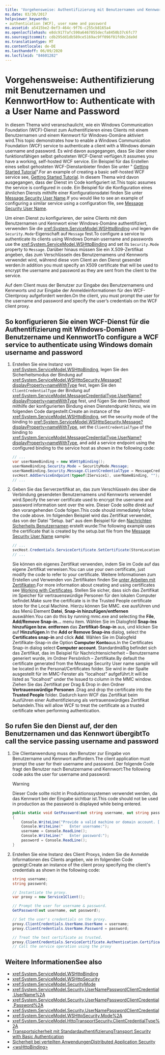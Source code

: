 ```yaml
---
title: 'Vorgehensweise: Authentifizierung mit Benutzernamen und Kennwort'
ms.date: 03/30/2017
helpviewer_keywords:
- authentication [WCF], user name and password
ms.assetid: a5415be2-0ef3-464c-9f76-c255cb8165a4
ms.openlocfilehash: e8dc9177afc590a6467855decfa8450b37c6fc77
ms.sourcegitcommit: cdb295dd1db589ce5169ac9ff096f01fd0c2da9d
ms.translationtype: MT
ms.contentlocale: de-DE
ms.lasthandoff: 06/09/2020
ms.locfileid: "84601282"
---
```

# <a name="how-to-authenticate-with-a-user-name-and-password"></a><span data-ttu-id="f08d4-102">Vorgehensweise: Authentifizierung mit Benutzernamen und Kennwort</span><span class="sxs-lookup"><span data-stu-id="f08d4-102">How to: Authenticate with a User Name and Password</span></span>

<span data-ttu-id="f08d4-103">In diesem Thema wird veranschaulicht, wie ein Windows Communication Foundation (WCF)-Dienst zum Authentifizieren eines Clients mit einem Benutzernamen und einem Kennwort für Windows-Domäne aktiviert wird.</span><span class="sxs-lookup"><span data-stu-id="f08d4-103">This topic demonstrates how to enable a Windows Communication Foundation (WCF) service to authenticate a client with a Windows domain username and password.</span></span> <span data-ttu-id="f08d4-104">Es wird davon ausgegangen, dass Sie über einen funktionsfähigen selbst gehosteten WCF-Dienst verfügen.</span><span class="sxs-lookup"><span data-stu-id="f08d4-104">It assumes you have a working, self-hosted WCF service.</span></span> <span data-ttu-id="f08d4-105">Ein Beispiel für das Erstellen eines selbst gehosteten WCF-Dienstanbieter finden Sie unter " [Getting Started Tutorial](../getting-started-tutorial.md)".</span><span class="sxs-lookup"><span data-stu-id="f08d4-105">For an example of creating a basic self-hosted WCF service see, [Getting Started Tutorial](../getting-started-tutorial.md).</span></span> <span data-ttu-id="f08d4-106">In diesem Thema wird davon ausgegangen, dass der Dienst im Code konfiguriert ist.</span><span class="sxs-lookup"><span data-stu-id="f08d4-106">This topic assumes the service is configured in code.</span></span> <span data-ttu-id="f08d4-107">Ein Beispiel für die Konfiguration eines ähnlichen Diensts mithilfe einer Konfigurationsdatei finden Sie unter [Message Security User Name](../samples/message-security-user-name.md).</span><span class="sxs-lookup"><span data-stu-id="f08d4-107">If you would like to see an example of configuring a similar service using a configuration file, see [Message Security User Name](../samples/message-security-user-name.md).</span></span>

<span data-ttu-id="f08d4-108">Um einen Dienst zu konfigurieren, der seine Clients mit dem Benutzernamen und Kennwort einer Windows-Domäne authentifiziert, verwenden Sie die <xref:System.ServiceModel.WSHttpBinding> und legen die `Security.Mode`-Eigenschaft auf `Message` fest.</span><span class="sxs-lookup"><span data-stu-id="f08d4-108">To configure a service to authenticate its clients using Windows Domain username and passwords use the <xref:System.ServiceModel.WSHttpBinding> and set its `Security.Mode` property to `Message`.</span></span> <span data-ttu-id="f08d4-109">Darüber hinaus müssen Sie ein X.509-Zertifikat angeben, das zum Verschlüsseln des Benutzernamens und Kennworts verwendet wird, während diese vom Client an den Dienst gesendet werden.</span><span class="sxs-lookup"><span data-stu-id="f08d4-109">In addition you must specify an X509 certificate that will be used to encrypt the username and password as they are sent from the client to the service.</span></span>

<span data-ttu-id="f08d4-110">Auf dem Client muss der Benutzer zur Eingabe des Benutzernamens und Kennworts und zur Eingabe der Anmeldeinformationen für den WCF-Clientproxy aufgefordert werden.</span><span class="sxs-lookup"><span data-stu-id="f08d4-110">On the client, you must prompt the user for the username and password and specify the user’s credentials on the WCF client proxy.</span></span>

## <a name="to-configure-a-wcf-service-to-authenticate-using-windows-domain-username-and-password"></a><span data-ttu-id="f08d4-111">So konfigurieren Sie einen WCF-Dienst für die Authentifizierung mit Windows-Domänen Benutzername und Kennwort</span><span class="sxs-lookup"><span data-stu-id="f08d4-111">To configure a WCF service to authenticate using Windows domain username and password</span></span>

1. <span data-ttu-id="f08d4-112">Erstellen Sie eine Instanz von <xref:System.ServiceModel.WSHttpBinding>, legen Sie den Sicherheitsmodus der Bindung auf <xref:System.ServiceModel.WSHttpSecurity.Message?displayProperty=nameWithType> fest, legen Sie den `ClientCredentialType` der Bindung auf <xref:System.ServiceModel.MessageCredentialType.UserName?displayProperty=nameWithType> fest, und fügen Sie dem Diensthost mithilfe der konfigurierten Bindung einen Dienstendpunkt hinzu, wie im folgenden Code dargestellt:</span><span class="sxs-lookup"><span data-stu-id="f08d4-112">Create an instance of the <xref:System.ServiceModel.WSHttpBinding>, set the security mode of the binding to <xref:System.ServiceModel.WSHttpSecurity.Message?displayProperty=nameWithType>, set the `ClientCredentialType` of the binding to <xref:System.ServiceModel.MessageCredentialType.UserName?displayProperty=nameWithType>, and add a service endpoint using the configured binding to the service host as shown in the following code:</span></span>

    ```csharp
    // ...
    var userNameBinding = new WSHttpBinding();
    userNameBinding.Security.Mode = SecurityMode.Message;
    userNameBinding.Security.Message.ClientCredentialType = MessageCredentialType.UserName;
    svcHost.AddServiceEndpoint(typeof(IService1), userNameBinding, "");
    // ...
    ```

2. <span data-ttu-id="f08d4-113">Geben Sie das Serverzertifikat an, das zum Verschlüsseln des über die Verbindung gesendeten Benutzernamens und Kennworts verwendet wird.</span><span class="sxs-lookup"><span data-stu-id="f08d4-113">Specify the server certificate used to encrypt the username and password information sent over the wire.</span></span> <span data-ttu-id="f08d4-114">Dieser Code sollte direkt auf den vorangehenden Code folgen.</span><span class="sxs-lookup"><span data-stu-id="f08d4-114">This code should immediately follow the code above.</span></span> <span data-ttu-id="f08d4-115">Im folgenden Beispiel wird das Zertifikat verwendet, das von der Datei "Setup. bat" aus dem Beispiel für den [Nachrichten Sicherheits Benutzernamen](../samples/message-security-user-name.md) erstellt wurde:</span><span class="sxs-lookup"><span data-stu-id="f08d4-115">The following example uses the certificate that is created by the setup.bat file from the [Message Security User Name](../samples/message-security-user-name.md) sample:</span></span>

    ```csharp
    // ...
    svcHost.Credentials.ServiceCertificate.SetCertificate(StoreLocation.LocalMachine, StoreName.My, X509FindType.FindBySubjectName, "localhost");
    // ...
    ```

    <span data-ttu-id="f08d4-116">Sie können ein eigenes Zertifikat verwenden, indem Sie im Code auf das eigene Zertifikat verweisen.</span><span class="sxs-lookup"><span data-stu-id="f08d4-116">You can use your own certificate, just modify the code to refer to your certificate.</span></span> <span data-ttu-id="f08d4-117">Weitere Informationen zum Erstellen und Verwenden von Zertifikaten finden Sie [unter Arbeiten mit Zertifikaten](working-with-certificates.md).</span><span class="sxs-lookup"><span data-stu-id="f08d4-117">For more information about creating and using certificates see [Working with Certificates](working-with-certificates.md).</span></span> <span data-ttu-id="f08d4-118">Stellen Sie sicher, dass sich das Zertifikat im Speicher für vertrauenswürdige Personen für den lokalen Computer befindet.</span><span class="sxs-lookup"><span data-stu-id="f08d4-118">Make sure the certificate is in the Trusted People certificate store for the Local Machine.</span></span> <span data-ttu-id="f08d4-119">Hierzu können Sie MMC. exe ausführen und das Menü Element **Datei**, **Snap-in hinzufügen/entfernen** auswählen.</span><span class="sxs-lookup"><span data-stu-id="f08d4-119">You can do this by running mmc.exe and selecting the **File**, **Add/Remove Snap-in...** menu item.</span></span> <span data-ttu-id="f08d4-120">Wählen Sie im Dialogfeld **Snap-Ins hinzufügen bzw. entfernen** das **Zertifikat-Snap-in** aus, und klicken Sie auf **Hinzufügen**.</span><span class="sxs-lookup"><span data-stu-id="f08d4-120">In the **Add or Remove Snap-ins** dialog, select the **Certificates snap-in** and click **Add**.</span></span> <span data-ttu-id="f08d4-121">Wählen Sie im Dialogfeld Zertifikate-Snap-in die Option **Computer Konto**aus.</span><span class="sxs-lookup"><span data-stu-id="f08d4-121">In the Certificates Snap-in dialog select **Computer account**.</span></span> <span data-ttu-id="f08d4-122">Standardmäßig befindet sich das Zertifikat, das im Beispiel für Nachrichtensicherheit – Benutzername generiert wurde, im Ordner Persönlich – Zertifikate.</span><span class="sxs-lookup"><span data-stu-id="f08d4-122">By default the certificate generated from the Message Security User name sample will be located in the Personal/Certificates folder.</span></span>  <span data-ttu-id="f08d4-123">Sie wird in der Spalte ausgestellt für im MMC-Fenster als "localhost" aufgeführt.</span><span class="sxs-lookup"><span data-stu-id="f08d4-123">It will be listed as "localhost" under the Issued to column in the MMC window.</span></span> <span data-ttu-id="f08d4-124">Ziehen Sie das Zertifikat per Drag & Drop in den Ordner **Vertrauenswürdige Personen** .</span><span class="sxs-lookup"><span data-stu-id="f08d4-124">Drag and drop the certificate into the **Trusted People** folder.</span></span> <span data-ttu-id="f08d4-125">Dadurch kann WCF das Zertifikat beim Ausführen einer Authentifizierung als vertrauenswürdiges Zertifikat behandeln.</span><span class="sxs-lookup"><span data-stu-id="f08d4-125">This will allow WCF to treat the certificate as a trusted certificate when performing authentication.</span></span>

## <a name="to-call-the-service-passing-username-and-password"></a><span data-ttu-id="f08d4-126">So rufen Sie den Dienst auf, der den Benutzernamen und das Kennwort übergibt</span><span class="sxs-lookup"><span data-stu-id="f08d4-126">To call the service passing username and password</span></span>

1. <span data-ttu-id="f08d4-127">Die Clientanwendung muss den Benutzer zur Eingabe von Benutzername und Kennwort auffordern.</span><span class="sxs-lookup"><span data-stu-id="f08d4-127">The client application must prompt the user for their username and password.</span></span> <span data-ttu-id="f08d4-128">Der folgende Code fragt den Benutzer nach Benutzername und Kennwort:</span><span class="sxs-lookup"><span data-stu-id="f08d4-128">The following code asks the user for username and password:</span></span>

    > [!WARNING]
    > <span data-ttu-id="f08d4-129">Dieser Code sollte nicht in Produktionssystemen verwendet werden, da das Kennwort bei der Eingabe sichtbar ist.</span><span class="sxs-lookup"><span data-stu-id="f08d4-129">This code should not be used in production as the password is displayed while being entered.</span></span>

    ```csharp
    public static void GetPassword(out string username, out string password)
    {
        Console.WriteLine("Provide a valid machine or domain account. [domain\\user]");
        Console.WriteLine("   Enter username:");
        username = Console.ReadLine();
        Console.WriteLine("   Enter password:");
        password = Console.ReadLine();
    }
    ```

2. <span data-ttu-id="f08d4-130">Erstellen Sie eine Instanz des Client Proxys, indem Sie die Anmelde Informationen des Clients angeben, wie im folgenden Code gezeigt:</span><span class="sxs-lookup"><span data-stu-id="f08d4-130">Create an instance of the client proxy specifying the client's credentials as shown in the following code:</span></span>

    ```csharp
    string username;
    string password;

    // Instantiate the proxy.
    var proxy = new Service1Client();

    // Prompt the user for username & password.
    GetPassword(out username, out password);

    // Set the user's credentials on the proxy.
    proxy.ClientCredentials.UserName.UserName = username;
    proxy.ClientCredentials.UserName.Password = password;

    // Treat the test certificate as trusted.
    proxy.ClientCredentials.ServiceCertificate.Authentication.CertificateValidationMode = System.ServiceModel.Security.X509CertificateValidationMode.PeerOrChainTrust;
    // Call the service operation using the proxy
    ```

## <a name="see-also"></a><span data-ttu-id="f08d4-131">Weitere Informationen</span><span class="sxs-lookup"><span data-stu-id="f08d4-131">See also</span></span>

- <xref:System.ServiceModel.WSHttpBinding>
- <xref:System.ServiceModel.WSHttpSecurity>
- <xref:System.ServiceModel.SecurityMode>
- <xref:System.ServiceModel.Security.UserNamePasswordClientCredential.UserName%2A>
- <xref:System.ServiceModel.Security.UserNamePasswordClientCredential.Password%2A>
- <xref:System.ServiceModel.Security.UserNamePasswordClientCredential>
- <xref:System.ServiceModel.WSHttpSecurity.Mode%2A>
- <xref:System.ServiceModel.HttpTransportSecurity.ClientCredentialType%2A>
- [<span data-ttu-id="f08d4-132">Transportsicherheit mit Standardauthentifizierung</span><span class="sxs-lookup"><span data-stu-id="f08d4-132">Transport Security with Basic Authentication</span></span>](transport-security-with-basic-authentication.md)
- [<span data-ttu-id="f08d4-133">Sicherheit bei verteilten Anwendungen</span><span class="sxs-lookup"><span data-stu-id="f08d4-133">Distributed Application Security</span></span>](distributed-application-security.md)
- [\<wsHttpBinding>](../../configure-apps/file-schema/wcf/wshttpbinding.md)
